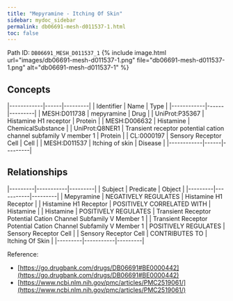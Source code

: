 ```yaml
---
title: "Mepyramine - Itching Of Skin"
sidebar: mydoc_sidebar
permalink: db06691-mesh-d011537-1.html
toc: false 
---
```



Path ID: `DB06691_MESH_D011537_1`
{% include image.html url="images/db06691-mesh-d011537-1.png" file="db06691-mesh-d011537-1.png" alt="db06691-mesh-d011537-1" %}

## Concepts

|------------|------|---------|
| Identifier | Name | Type    |
|------------|------|---------|
| MESH:D011738 | mepyramine | Drug |
| UniProt:P35367 | Histamine H1 receptor | Protein |
| MESH:D006632 | Histamine | ChemicalSubstance |
| UniProt:Q8NER1 | Transient receptor potential cation channel subfamily V member 1 | Protein |
| CL:0000197 | Sensory Receptor Cell | Cell |
| MESH:D011537 | Itching of skin | Disease |
|------------|------|---------|

## Relationships

|---------|-----------|---------|
| Subject | Predicate | Object  |
|---------|-----------|---------|
| Mepyramine | NEGATIVELY REGULATES | Histamine H1 Receptor |
| Histamine H1 Receptor | POSITIVELY CORRELATED WITH | Histamine |
| Histamine | POSITIVELY REGULATES | Transient Receptor Potential Cation Channel Subfamily V Member 1 |
| Transient Receptor Potential Cation Channel Subfamily V Member 1 | POSITIVELY REGULATES | Sensory Receptor Cell |
| Sensory Receptor Cell | CONTRIBUTES TO | Itching Of Skin |
|---------|-----------|---------|

Reference: 
  - [https://go.drugbank.com/drugs/DB06691#BE0000442](https://go.drugbank.com/drugs/DB06691#BE0000442)
  - [https://www.ncbi.nlm.nih.gov/pmc/articles/PMC2519061/](https://www.ncbi.nlm.nih.gov/pmc/articles/PMC2519061/)
